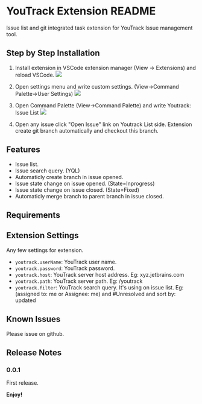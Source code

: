 # YouTrack Extension README

Issue list and git integrated task extension for YouTrack Issue management tool.

## Step by Step Installation
1. Install extension in VSCode extension manager (View -> Extensions) and reload VSCode.
![](http://www.bulut4.com/images/youtrack/step1.gif)

2. Open settings menu and write custom settings. (View->Command Palette->User Settings)
![](http://www.bulut4.com/images/youtrack/step2.gif)

3. Open Command Palette (View->Command Palette) and write Youtrack: Issue List
![](http://www.bulut4.com/images/youtrack/step3.gif)

4. Open any issue click "Open Issue" link on Youtrack List side. Extension create git branch automatically and checkout this branch.

## Features

* Issue list.
* Issue search query. (YQL)
* Automaticly create branch in issue opened.
* Issue state change on issue opened. (State=Inprogress)
* Issue state change on issue closed. (State=Fixed)
* Automaticly merge branch to parent branch in issue closed.

## Requirements


## Extension Settings

Any few settings for extension.

* `youtrack.userName`: YouTrack user name.
* `youtrack.password`: YouTrack password.
* `youtrack.host`: YouTrack server host address. Eg: xyz.jetbrains.com
* `youtrack.path`: YouTrack server path. Eg: /youtrack
* `youtrack.filter`: YouTrack search query. It's using on issue list. Eg: (assigned to: me or Assignee: me) and #Unresolved and sort by: updated

## Known Issues

Please issue on github.

## Release Notes

### 0.0.1

First release.

**Enjoy!**